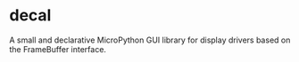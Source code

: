 # decal

A small and declarative MicroPython GUI library for display drivers based on the FrameBuffer interface.
